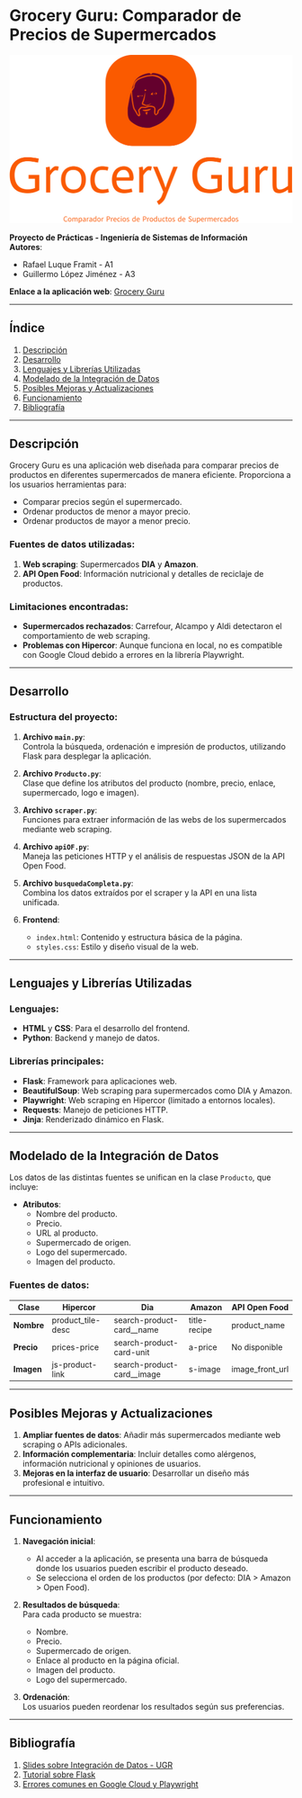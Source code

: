 # Grocery Guru: Comparador de Precios de Supermercados

![Logo GroceryGuru](logo.png "Logo GroceryGuru")


**Proyecto de Prácticas - Ingeniería de Sistemas de Información**  
**Autores**:  
- Rafael Luque Framit - A1  
- Guillermo López Jiménez - A3  

**Enlace a la aplicación web**: [Grocery Guru](https://learned-vault-417715.oa.r.appspot.com/)

---

## Índice
1. [Descripción](#descripción)
2. [Desarrollo](#desarrollo)
3. [Lenguajes y Librerías Utilizadas](#lenguajes-y-librerías-utilizadas)
4. [Modelado de la Integración de Datos](#modelado-de-la-integración-de-datos)
5. [Posibles Mejoras y Actualizaciones](#posibles-mejoras-y-actualizaciones)
6. [Funcionamiento](#funcionamiento)
7. [Bibliografía](#bibliografía)

---

## Descripción

Grocery Guru es una aplicación web diseñada para comparar precios de productos en diferentes supermercados de manera eficiente. Proporciona a los usuarios herramientas para:
- Comparar precios según el supermercado.
- Ordenar productos de menor a mayor precio.
- Ordenar productos de mayor a menor precio.

### Fuentes de datos utilizadas:
1. **Web scraping**: Supermercados **DIA** y **Amazon**.
2. **API Open Food**: Información nutricional y detalles de reciclaje de productos.

### Limitaciones encontradas:
- **Supermercados rechazados**: Carrefour, Alcampo y Aldi detectaron el comportamiento de web scraping.
- **Problemas con Hipercor**: Aunque funciona en local, no es compatible con Google Cloud debido a errores en la librería Playwright.

---

## Desarrollo

### Estructura del proyecto:
1. **Archivo `main.py`**:  
   Controla la búsqueda, ordenación e impresión de productos, utilizando Flask para desplegar la aplicación.

2. **Archivo `Producto.py`**:  
   Clase que define los atributos del producto (nombre, precio, enlace, supermercado, logo e imagen).

3. **Archivo `scraper.py`**:  
   Funciones para extraer información de las webs de los supermercados mediante web scraping.

4. **Archivo `apiOF.py`**:  
   Maneja las peticiones HTTP y el análisis de respuestas JSON de la API Open Food.

5. **Archivo `busquedaCompleta.py`**:  
   Combina los datos extraídos por el scraper y la API en una lista unificada.

6. **Frontend**:  
   - `index.html`: Contenido y estructura básica de la página.  
   - `styles.css`: Estilo y diseño visual de la web.

---

## Lenguajes y Librerías Utilizadas

### Lenguajes:
- **HTML** y **CSS**: Para el desarrollo del frontend.
- **Python**: Backend y manejo de datos.

### Librerías principales:
- **Flask**: Framework para aplicaciones web.
- **BeautifulSoup**: Web scraping para supermercados como DIA y Amazon.
- **Playwright**: Web scraping en Hipercor (limitado a entornos locales).
- **Requests**: Manejo de peticiones HTTP.
- **Jinja**: Renderizado dinámico en Flask.

---

## Modelado de la Integración de Datos

Los datos de las distintas fuentes se unifican en la clase `Producto`, que incluye:
- **Atributos**:  
  - Nombre del producto.  
  - Precio.  
  - URL al producto.  
  - Supermercado de origen.  
  - Logo del supermercado.  
  - Imagen del producto.  

### Fuentes de datos:
| Clase         | Hipercor           | Dia                          | Amazon              | API Open Food      |
|---------------|--------------------|-----------------------------|---------------------|--------------------|
| **Nombre**    | product_tile-desc  | search-product-card__name   | title-recipe        | product_name       |
| **Precio**    | prices-price       | search-product-card-unit    | a-price             | No disponible      |
| **Imagen**    | js-product-link    | search-product-card__image  | s-image             | image_front_url    |

---

## Posibles Mejoras y Actualizaciones

1. **Ampliar fuentes de datos**: Añadir más supermercados mediante web scraping o APIs adicionales.  
2. **Información complementaria**: Incluir detalles como alérgenos, información nutricional y opiniones de usuarios.  
3. **Mejoras en la interfaz de usuario**: Desarrollar un diseño más profesional e intuitivo.

---

## Funcionamiento

1. **Navegación inicial**:  
   - Al acceder a la aplicación, se presenta una barra de búsqueda donde los usuarios pueden escribir el producto deseado.
   - Se selecciona el orden de los productos (por defecto: DIA > Amazon > Open Food).

2. **Resultados de búsqueda**:  
   Para cada producto se muestra:  
   - Nombre.  
   - Precio.  
   - Supermercado de origen.  
   - Enlace al producto en la página oficial.  
   - Imagen del producto.  
   - Logo del supermercado.

3. **Ordenación**:  
   Los usuarios pueden reordenar los resultados según sus preferencias.

---

## Bibliografía

1. [Slides sobre Integración de Datos - UGR](https://elvex.ugr.es/decsai/information-systems/slides/40%20Data%20Integration.pdf)  
2. [Tutorial sobre Flask](https://elvex.ugr.es/decsai/information-systems/slides/P1%20Python%20Flask.pdf)  
3. [Errores comunes en Google Cloud y Playwright](https://stackoverflow.com/questions/73171905/chromium-executable-doesnt-exist-for-running-playwright-within-a-deployed-googl)  
